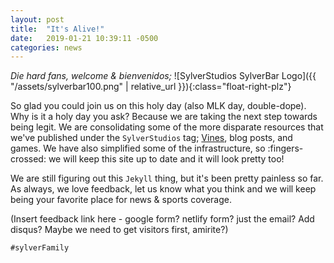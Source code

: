 ```yaml
---
layout: post
title:  "It's Alive!"
date:   2019-01-21 10:39:11 -0500
categories: news
---
```

_Die hard fans, welcome & bienvenidos;_
![SylverStudios SylverBar Logo]({{ "/assets/sylverbar100.png" | relative_url }}){:class="float-right-plz"}
<!-- Ends the excerpt text, it includes the image -->


So glad you could join us on this holy day (also MLK day, double-dope). Why is it a holy day you ask? Because we are taking the next step towards being legit. We are consolidating some of the more disparate resources that we've published under the `SylverStudios` tag; [Vines](https://vine.co/u/1023073943265157120), blog posts, and games. We have also simplified some of the infrastructure, so :fingers-crossed: we will keep this site up to date and it will look pretty too!

We are still figuring out this `Jekyll` thing, but it's been pretty painless so far. As always, we love feedback, let us know what you think and we will keep being your favorite place for news & sports coverage.

(Insert feedback link here - google form? netlify form? just the email? Add disqus? Maybe we need to get visitors first, amirite?)

`#sylverFamily`
